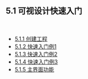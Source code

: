 5.1 可视设计快速入门
----------------

&nbsp;

- [5.1.1 创建工程](#5.1.1.)
- [5.1.2 快速入门例1](#5.1.2.)
- [5.1.3 快速入门例2](#5.1.3.)
- [5.1.4 快速入门例3](#5.1.4.)
- [5.1.5 主界面功能](#5.1.5.)
